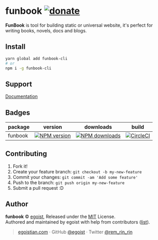 # funbook [![donate](https://img.shields.io/badge/$-donate-ff69b4.svg?maxAge=2592000&style=flat)](https://github.com/egoist/donate)

**FunBook** is tool for building static or universal website, it's perfect for writing books, novels, docs and blogs.

## Install

```bash
yarn global add funbook-cli 
# or
npm i -g funbook-cli
```

## Support

[Documentation](https://funbook.js.org)

## Badges

|package|version|downloads|build|
|---|---|---|---|
|funbook|[![NPM version](https://img.shields.io/npm/v/funbook.svg?style=flat)](https://npmjs.com/package/funbook)|[![NPM downloads](https://img.shields.io/npm/dm/funbook.svg?style=flat)](https://npmjs.com/package/funbook)|[![CircleCI](https://circleci.com/gh/egoist/funbook/tree/master.svg?style=shield&circle-token=a7f1239868460a608d25e9d2c7644a4fb3532953)](https://circleci.com/gh/egoist/funbook/tree/master)  |

## Contributing

1. Fork it!
2. Create your feature branch: `git checkout -b my-new-feature`
3. Commit your changes: `git commit -am 'Add some feature'`
4. Push to the branch: `git push origin my-new-feature`
5. Submit a pull request :D


## Author

**funbook** © [egoist](https://github.com/egoist), Released under the [MIT](./LICENSE) License.<br>
Authored and maintained by egoist with help from contributors ([list](https://github.com/egoist/funbook/contributors)).

> [egoistian.com](https://egoistian.com) · GitHub [@egoist](https://github.com/egoist) · Twitter [@rem_rin_rin](https://twitter.com/rem_rin_rin)
